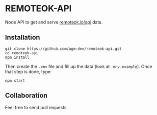 # REMOTEOK-API

Node API to get and serve [remoteok.io/api](https://remoteok.io/api) data.

## Installation

```
git clone https://github.com/agm-dev/remoteok-api.git
cd remoteok-api
npm install
```

Then create the `.env` file and fill up the data (look at `.env.example`). Once that step is done, type:
```
npm start
```

## Collaboration

Feel free to send pull requests.
